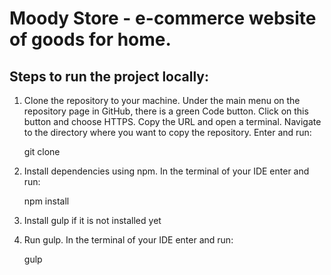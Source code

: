 # Moody Store - e-commerce website of goods for home.

## Steps to run the project locally:

1. Clone the repository to your machine. 
Under the main menu on the repository page in GitHub, there is a green Code button. 
Click on this button and choose HTTPS. Copy the URL and open a terminal. Navigate to the directory where you want to copy the repository.
Enter and run:

    git clone <copied repository URL>

2. Install dependencies using npm. In the terminal of your IDE enter and run:

    npm install

3. Install gulp if it is not installed yet

4. Run gulp. In the terminal of your IDE enter and run:

    gulp
